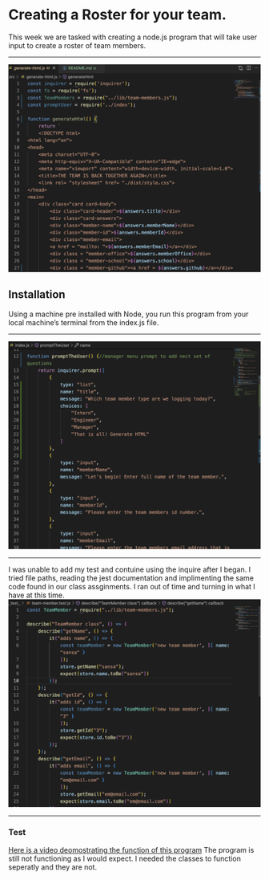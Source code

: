 # Creating a Roster for your team.

This week we are tasked with creating a node.js program that will take user input to create a roster of team members. 
*****
![html](./dist/img/team-html.png)
## Installation
  Using a machine pre installed with Node, you run this program from your local machine’s terminal from the index.js file. 
*****
![prompt-function](./dist/img/prompt-team.png)
******
I was unable to add my test and contuine using the inquire after I began. I tried file paths, reading the jest documentation and implimenting the same code found in our class assginments. I ran out of time and turning in what I have at this time. 
![test](./dist/img/team-member-test.png)
*******
### Test 
[Here is a video deomostrating the function of this program](https://drive.google.com/file/d/1WTuRAI5zSM962VabvrBVx4rQS-X-YyEo/view)
The program is still not functioning as I would expect. I needed the classes to function seperatly and they are not. 
